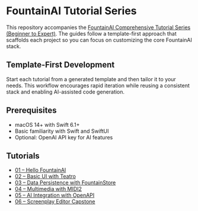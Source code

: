 # FountainAI Tutorial Series

This repository accompanies the [FountainAI Comprehensive Tutorial Series (Beginner to Expert)](./FountainAI%20Comprehensive%20Tutorial%20Series%20(Beginner%20to%20Expert).pdf). The guides follow a template-first approach that scaffolds each project so you can focus on customizing the core FountainAI stack.

## Template-First Development

Start each tutorial from a generated template and then tailor it to your needs. This workflow encourages rapid iteration while reusing a consistent stack and enabling AI-assisted code generation.

## Prerequisites

- macOS 14+ with Swift 6.1+
- Basic familiarity with Swift and SwiftUI
- Optional: OpenAI API key for AI features

## Tutorials

- [01 – Hello FountainAI](tutorials/01-hello-fountainai/README.md)
- [02 – Basic UI with Teatro](tutorials/02-basic-ui-teatro/README.md)
- [03 – Data Persistence with FountainStore](tutorials/03-data-persistence-fountainstore/README.md)
- [04 – Multimedia with MIDI2](tutorials/04-multimedia-midi2/README.md)
- [05 – AI Integration with OpenAPI](tutorials/05-ai-integration-openapi/README.md)
- [06 – Screenplay Editor Capstone](tutorials/06-screenplay-editor-capstone/README.md)

